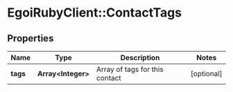 # EgoiRubyClient::ContactTags

## Properties
Name | Type | Description | Notes
------------ | ------------- | ------------- | -------------
**tags** | **Array&lt;Integer&gt;** | Array of tags for this contact | [optional] 



